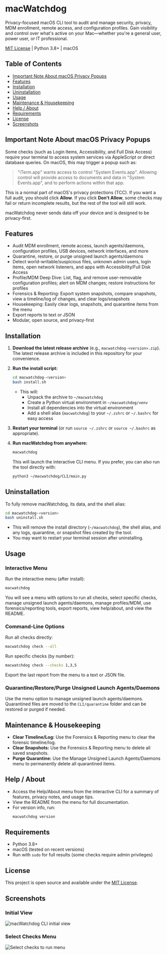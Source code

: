 # macWatchdog

Privacy-focused macOS CLI tool to audit and manage security, privacy, MDM enrollment, remote access, and configuration profiles.
Gain visibility and control over what's active on your Mac—whether you're a general user, power user, or IT professional.

[MIT License](./LICENSE) | Python 3.8+ | macOS

## Table of Contents
- [Important Note About macOS Privacy Popups](#important-note-about-macos-privacy-popups)
- [Features](#features)
- [Installation](#installation)
- [Uninstallation](#uninstallation)
- [Usage](#usage)
- [Maintenance & Housekeeping](#maintenance--housekeeping)
- [Help / About](#help--about)
- [Requirements](#requirements)
- [License](#license)
- [Screenshots](#screenshots)

## Important Note About macOS Privacy Popups

Some checks (such as Login Items, Accessibility, and Full Disk Access) require your terminal to access system services via AppleScript or direct database queries. On macOS, this may trigger a popup such as:

> "iTerm.app" wants access to control "System Events.app". Allowing control will provide access to documents and data in "System Events.app", and to perform actions within that app.

This is a normal part of macOS's privacy protections (TCC). If you want a full audit, you should click **Allow**. If you click **Don't Allow**, some checks may fail or return incomplete results, but the rest of the tool will still work.

macWatchdog never sends data off your device and is designed to be privacy-first.

## Features
- Audit MDM enrollment, remote access, launch agents/daemons, configuration profiles, USB devices, network interfaces, and more
- Quarantine, restore, or purge unsigned launch agents/daemons
- Detect world-writable/suspicious files, unknown admin users, login items, open network listeners, and apps with Accessibility/Full Disk Access
- Profile/MDM Deep Dive: List, flag, and remove user-removable configuration profiles; alert on MDM changes; restore instructions for profiles
- Forensics & Reporting: Export system snapshots, compare snapshots, view a timeline/log of changes, and clear logs/snapshots
- Housekeeping: Easily clear logs, snapshots, and quarantine items from the menu
- Export reports to text or JSON
- Modular, open source, and privacy-first

## Installation

1. **Download the latest release archive** (e.g., `macwatchdog-<version>.zip`). The latest release archive is included in this repository for your convenience.
2. **Run the install script:**

   ```sh
   cd macwatchdog-<version>
   bash install.sh
   ```

   - This will:
     - Unpack the archive to `~/macwatchdog`
     - Create a Python virtual environment in `~/macwatchdog/venv`
     - Install all dependencies into the virtual environment
     - Add a shell alias (`macwatchdog`) to your `~/.zshrc` or `~/.bashrc` for easy access

3. **Restart your terminal** (or run `source ~/.zshrc` or `source ~/.bashrc` as appropriate).

4. **Run macWatchdog from anywhere:**

   ```sh
   macwatchdog
   ```

   This will launch the interactive CLI menu. If you prefer, you can also run the tool directly with:
   ```sh
   python3 ~/macwatchdog/CLI/main.py
   ```

## Uninstallation

To fully remove macWatchdog, its data, and the shell alias:

```sh
cd macwatchdog-<version>
bash uninstall.sh
```

- This will remove the install directory (`~/macwatchdog`), the shell alias, and any logs, quarantine, or snapshot files created by the tool.
- You may want to restart your terminal session after uninstalling.

## Usage

### Interactive Menu

Run the interactive menu (after install):

```sh
macwatchdog
```

You will see a menu with options to run all checks, select specific checks, manage unsigned launch agents/daemons, manage profiles/MDM, use forensics/reporting tools, export reports, view help/about, and view the README.

### Command-Line Options

Run all checks directly:

```sh
macwatchdog check --all
```

Run specific checks (by number):

```sh
macwatchdog check --checks 1,3,5
```

Export the last report from the menu to a text or JSON file.

### Quarantine/Restore/Purge Unsigned Launch Agents/Daemons

Use the menu option to manage unsigned launch agents/daemons. Quarantined files are moved to the `CLI/quarantine` folder and can be restored or purged if needed.

## Maintenance & Housekeeping

- **Clear Timeline/Log:** Use the Forensics & Reporting menu to clear the forensic timeline/log.
- **Clear Snapshots:** Use the Forensics & Reporting menu to delete all saved snapshots.
- **Purge Quarantine:** Use the Manage Unsigned Launch Agents/Daemons menu to permanently delete all quarantined items.

## Help / About

- Access the Help/About menu from the interactive CLI for a summary of features, privacy notes, and usage tips.
- View the README from the menu for full documentation.
- For version info, run:
  ```sh
  macwatchdog version
  ```

## Requirements
- Python 3.8+
- macOS (tested on recent versions)
- Run with `sudo` for full results (some checks require admin privileges)

## License

This project is open source and available under the [MIT License](./LICENSE).

## Screenshots

### Initial View
![macWatchdog CLI initial view](screenshots/macwatchdog-cli.png)

### Select Checks Menu
![Select checks to run menu](screenshots/select-checks.png) 